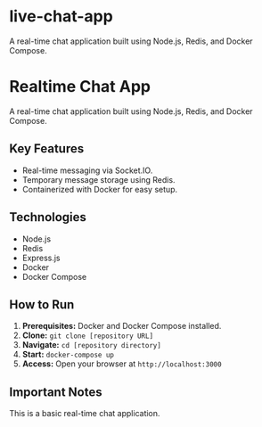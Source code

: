 # live-chat-app
A real-time chat application built using Node.js, Redis, and Docker Compose.


# Realtime Chat App

A real-time chat application built using Node.js, Redis, and Docker Compose.

## Key Features

* Real-time messaging via Socket.IO.
* Temporary message storage using Redis.
* Containerized with Docker for easy setup.

## Technologies

* Node.js
* Redis
* Express.js
* Docker
* Docker Compose

## How to Run

1.  **Prerequisites:** Docker and Docker Compose installed.
2.  **Clone:** `git clone [repository URL]`
3.  **Navigate:** `cd [repository directory]`
4.  **Start:** `docker-compose up`
5.  **Access:** Open your browser at `http://localhost:3000`

## Important Notes

This is a basic real-time chat application.
